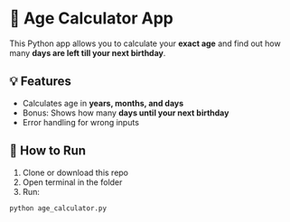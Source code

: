 # 🎂 Age Calculator App

This Python app allows you to calculate your **exact age** and find out how many **days are left till your next birthday**.

## 💡 Features
- Calculates age in **years, months, and days**
- Bonus: Shows how many **days until your next birthday**
- Error handling for wrong inputs

## 🚀 How to Run

1. Clone or download this repo
2. Open terminal in the folder
3. Run:
```bash
python age_calculator.py
